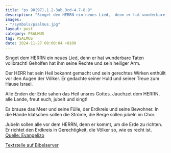 ```yaml
---
title: "ps 98(97),1.2-3ab.3cd-4.7-8.9"
description: "Singet dem HERRN ein neues Lied,  denn er hat wunderbare Taten vollbracht!  Geholfen hat ihm seine Rechte  und sein heiliger Arm.  Der HERR hat sein Heil bekannt gemacht  und sein gerechtes Wirken enthüllt vor den Augen der Völker. Er gedachte seiner Huld und seiner Treue zum...."
images:
- "/symbols/psalmus.jpg"
layout: post
category: PSALMUS
tag: PSALMUS
date: 2024-11-27 08:00:04 +0100
---
```

Singet dem HERRN ein neues Lied, 
denn er hat wunderbare Taten vollbracht! 
Geholfen hat ihm seine Rechte 
und sein heiliger Arm.

Der HERR hat sein Heil bekannt gemacht 
und sein gerechtes Wirken enthüllt vor den Augen der Völker.
Er gedachte seiner Huld
und seiner Treue zum Hause Israel.<!--more-->

Alle Enden der Erde
sahen das Heil unsres Gottes.
Jauchzet dem HERRN, alle Lande, 
freut euch, jubelt und singt!

Es brause das Meer und seine Fülle, 
der Erdkreis und seine Bewohner.
In die Hände klatschen sollen die Ströme, 
die Berge sollen jubeln im Chor.

Jubeln sollen alle vor dem HERRN, denn er kommt, 
um die Erde zu richten. 
Er richtet den Erdkreis in Gerechtigkeit, 
die Völker so, wie es recht ist.<br>
[Quelle: Evangelizo](https://evangeliumtagfuertag.org/DE/gospel)

[Textstelle auf Bibelserver](https://www.bibleserver.com/EU/ps98(97),1.2-3ab.3cd-4.7-8.9)
